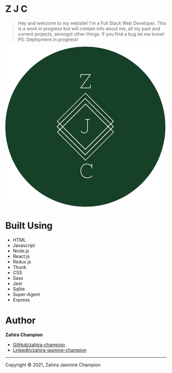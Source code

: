 # Z J C 

> Hey and welcome to my website! I'm a Full Stack Web Developer. This is a work in progress but will contain info about me, all my past and current projects, amongst other things. If you find a bug let me know! <br />
PS: Deployment in progress!

![Logo](./server/public/images/zjc-round-logo.png "Title")

# Built Using
* HTML
* Javascript
* Node.js
* React.js
* Redux.js
* Thunk
* CSS
* Sass
* Jest
* Sqlite
* Super-Agent
* Express
<!-- * Auth0 -->


# Author
**Zahira Champion**
* [GitHub/zahira-champion](https://github.com/zahira-champion)
* [LinkedIn/zahira-jasmine-champion](https://www.linkedin.com/in/zahira-jasmine-c-1a6317b4/)

 ***

Copyright © 2021, Zahira Jasmine Champion
